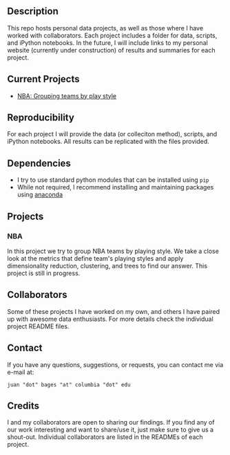 ## Description

This repo hosts personal data projects, as well as those where I have worked with collaborators. Each project includes a folder for data, scripts, and iPython notebooks. In the future, I will include links to my personal website (currently under construction) of results and summaries for each project. 

## Current Projects

* [NBA: Grouping teams by play style](#nba)

## Reproducibility

For each project I will provide the data (or colleciton method), scripts, and iPython notebooks. All results can be replicated with the files provided.  

## Dependencies
* I try to use standard python modules that can be installed using ```pip```
* While not required, I recommend installing and maintaining packages using [anaconda](https://www.continuum.io/why-anaconda)

## Projects

### NBA

In this project we try to group NBA teams by playing style. We take a close look at the metrics that define team's playing styles and apply dimensionality reduction, clustering, and trees to find our answer. This project is still in progress. 

## Collaborators

Some of these projects I have worked on my own, and others I have paired up with awesome data enthusiasts. For more details check the individual project README files.

## Contact

If you have any questions, suggestions, or requests, you can contact me via e-mail at:

```juan "dot" bages "at" columbia "dot" edu```

## Credits

I and my collaborators are open to sharing our findings. If you find any of our work interesting and want to share/use it, just make sure to give us a shout-out. Individual collaborators are listed in the READMEs of each project. 

